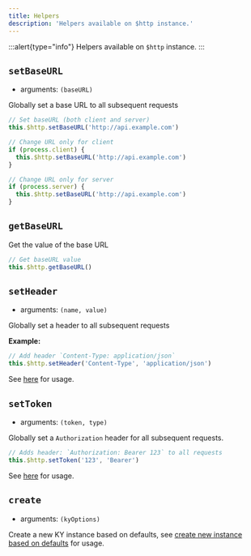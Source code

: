 ```yaml
---
title: Helpers
description: 'Helpers available on $http instance.'
--- 
```


:::alert{type="info"}
Helpers available on `$http` instance.
:::

## `setBaseURL`

- arguments: `(baseURL)`

Globally set a base URL to all subsequent requests

```js
// Set baseURL (both client and server)
this.$http.setBaseURL('http://api.example.com')

// Change URL only for client
if (process.client) {
  this.$http.setBaseURL('http://api.example.com')
}

// Change URL only for server
if (process.server) {
  this.$http.setBaseURL('http://api.example.com')
}
```

## `getBaseURL`

Get the value of the base URL

```js
// Get baseURL value
this.$http.getBaseURL()
```

## `setHeader`

- arguments: `(name, value)`

Globally set a header to all subsequent requests

**Example:**

```js
// Add header `Content-Type: application/json`
this.$http.setHeader('Content-Type', 'application/json')
```

See [here](/advanced#header-helpers) for usage.

## `setToken`

- arguments: `(token, type)`

Globally set a `Authorization` header for all subsequent requests.

```js
// Adds header: `Authorization: Bearer 123` to all requests
this.$http.setToken('123', 'Bearer')
```

See [here](/advanced#settokentoken-type) for usage.

## `create`

- arguments: `(kyOptions)`

Create a new KY instance based on defaults, see [create new instance based on defaults](/advanced#create-new-instance-based-on-defaults) for usage.
